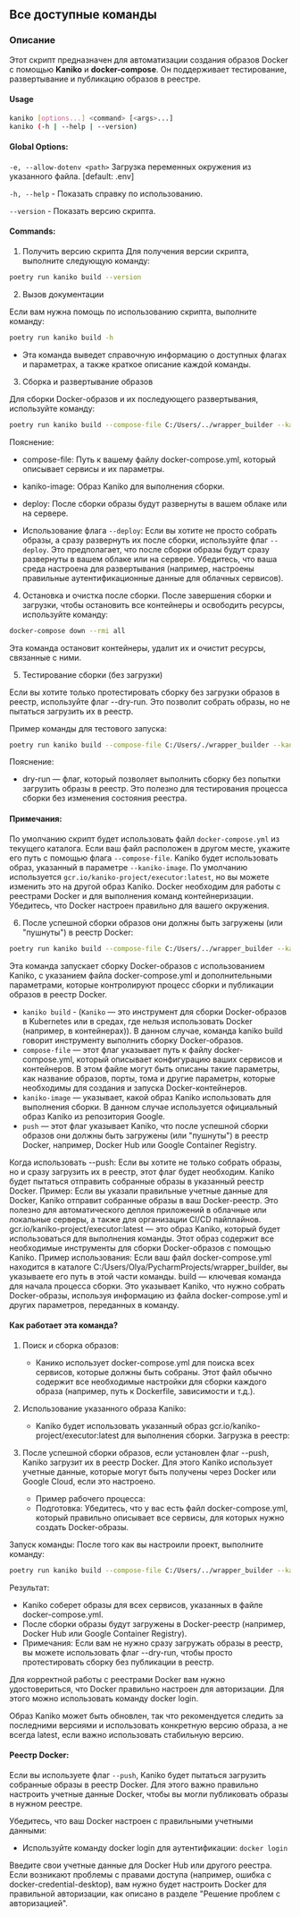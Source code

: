 ## Все доступные команды

### Описание

Этот скрипт предназначен для автоматизации создания образов Docker с помощью **Kaniko** и **docker-compose**. Он поддерживает тестирование, развертывание и публикацию образов в реестре.
#### Usage

```bash
kaniko [options...] <command> [<args>...]
kaniko (-h | --help | --version)
```

#### Global Options:
`-e, --allow-dotenv <path>`
Загрузка переменных окружения из указанного файла.
[default: .env]

`-h, --help` - Показать справку по использованию.

`--version` - Показать версию скрипта.

#### Commands:

1. Получить версию скрипта
Для получения версии скрипта, выполните следующую команду:

```bash
poetry run kaniko build --version
```

2. Вызов документации

Если вам нужна помощь по использованию скрипта, выполните команду:

```bash
poetry run kaniko build -h
```
- Эта команда выведет справочную информацию о доступных флагах и параметрах, а также краткое описание каждой команды.

3. Сборка и развертывание образов

Для сборки Docker-образов и их последующего развертывания, используйте команду:

```bash
poetry run kaniko build --compose-file C:/Users/../wrapper_builder --kaniko-image gcr.io/kaniko-project/executor:latest --deploy
```
Пояснение:
- compose-file: Путь к вашему файлу docker-compose.yml, который описывает сервисы и их параметры.
- kaniko-image: Образ Kaniko для выполнения сборки.
- deploy: После сборки образы будут развернуты в вашем облаке или на сервере.

- Использование флага `--deploy`: Если вы хотите не просто собрать образы, а сразу развернуть их после сборки, используйте флаг `--deploy`. Это предполагает, что после сборки образы будут сразу развернуты в вашем облаке или на сервере. Убедитесь, что ваша среда настроена для развертывания (например, настроены правильные аутентификационные данные для облачных сервисов).

4. Остановка и очистка после сборки.
После завершения сборки и загрузки, чтобы остановить все контейнеры и освободить ресурсы, используйте команду:

```bash
docker-compose down --rmi all
```
Эта команда остановит контейнеры, удалит их и очистит ресурсы, связанные с ними.

5. Тестирование сборки (без загрузки)

Если вы хотите только протестировать сборку без загрузки образов в реестр, используйте флаг --dry-run. Это позволит собрать образы, но не пытаться загрузить их в реестр.

Пример команды для тестового запуска:

```bash
poetry run kaniko build --compose-file C:/Users/./wrapper_builder --kaniko-image gcr.io/kaniko-project/executor:latest --dry-run
```

Пояснение:
- dry-run — флаг, который позволяет выполнить сборку без попытки загрузить образы в реестр. Это полезно для тестирования процесса сборки без изменения состояния реестра.

#### Примечания:
По умолчанию скрипт будет использовать файл `docker-compose.yml` из текущего каталога. Если ваш файл расположен в другом месте, укажите его путь с помощью флага `--compose-file`.
Kaniko будет использовать образ, указанный в параметре `--kaniko-image`. По умолчанию используется `gcr.io/kaniko-project/executor:latest`, но вы можете изменить это на другой образ Kaniko.
Docker необходим для работы с реестрами Docker и для выполнения команд контейнеризации. Убедитесь, что Docker настроен правильно для вашего окружения.

6. После успешной сборки образов они должны быть загружены (или "пушнуты") в реестр Docker:

```bash
poetry run kaniko build --compose-file C:/Users/../wrapper_builder --kaniko-image gcr.io/kaniko-project/executor:latest --push
```

Эта команда запускает сборку Docker-образов с использованием Kaniko, с указанием файла docker-compose.yml и дополнительными параметрами, которые контролируют процесс сборки и публикации образов в реестр Docker.

- `kaniko build` - (`Kaniko` — это инструмент для сборки Docker-образов в Kubernetes или в средах, где нельзя использовать Docker (например, в контейнерах)). В данном случае, команда kaniko build говорит инструменту выполнить сборку Docker-образов.
- `compose-file` — этот флаг указывает путь к файлу docker-compose.yml, который описывает конфигурацию ваших сервисов и контейнеров. В этом файле могут быть описаны такие параметры, как название образов, порты, тома и другие параметры, которые необходимы для создания и запуска Docker-контейнеров.
- `kaniko-image` — указывает, какой образ Kaniko использовать для выполнения сборки. В данном случае используется официальный образ Kaniko из репозитория Google.
- `push` — этот флаг указывает Kaniko, что после успешной сборки образов они должны быть загружены (или "пушнуты") в реестр Docker, например, Docker Hub или Google Container Registry.

Когда использовать --push:
Если вы хотите не только собрать образы, но и сразу загрузить их в реестр, этот флаг будет необходим. Kaniko будет пытаться отправить собранные образы в указанный реестр Docker.
Пример: Если вы указали правильные учетные данные для Docker, Kaniko отправит собранные образы в ваш Docker-реестр. Это полезно для автоматического деплоя приложений в облачные или локальные серверы, а также для организации CI/CD пайплайнов.
gcr.io/kaniko-project/executor:latest — это образ Kaniko, который будет использоваться для выполнения команды. Этот образ содержит все необходимые инструменты для сборки Docker-образов с помощью Kaniko.
Пример использования: Если ваш файл docker-compose.yml находится в каталоге C:/Users/Olya/PycharmProjects/wrapper_builder, вы указываете его путь в этой части команды.
build — ключевая команда для начала процесса сборки. Это указывает Kaniko, что нужно собрать Docker-образы, используя информацию из файла docker-compose.yml и других параметров, переданных в команду.

#### Как работает эта команда?
1. Поиск и сборка образов:
   - Канико использует docker-compose.yml для поиска всех сервисов, которые должны быть собраны. Этот файл обычно содержит все необходимые настройки для сборки каждого образа (например, путь к Dockerfile, зависимости и т.д.).

2. Использование указанного образа Kaniko:
   - Kaniko будет использовать указанный образ gcr.io/kaniko-project/executor:latest для выполнения сборки.
   Загрузка в реестр:

3. После успешной сборки образов, если установлен флаг --push, Kaniko загрузит их в реестр Docker. Для этого Kaniko использует учетные данные, которые могут быть получены через Docker или Google Cloud, если это настроено.
   - Пример рабочего процесса:
   - Подготовка: Убедитесь, что у вас есть файл docker-compose.yml, который правильно описывает все сервисы, для которых нужно создать Docker-образы.

Запуск команды: После того как вы настроили проект, выполните команду:

```bash
poetry run kaniko build --compose-file C:/Users/../wrapper_builder --kaniko-image gcr.io/kaniko-project/executor:latest --push
```

Результат:
- Kaniko соберет образы для всех сервисов, указанных в файле docker-compose.yml.
- После сборки образы будут загружены в Docker-реестр (например, Docker Hub или Google Container Registry).
- Примечания: Если вам не нужно сразу загружать образы в реестр, вы можете использовать флаг --dry-run, чтобы просто протестировать сборку без публикации в реестр.

Для корректной работы с реестрами Docker вам нужно удостовериться, что Docker правильно настроен для авторизации. Для этого можно использовать команду docker login.

Образ Kaniko может быть обновлен, так что рекомендуется следить за последними версиями и использовать конкретную версию образа, а не всегда latest, если важно использовать стабильную версию.

#### Реестр Docker:

Если вы используете флаг `--push`, Kaniko будет пытаться загрузить собранные образы в реестр Docker. Для этого важно правильно настроить учетные данные Docker, чтобы вы могли публиковать образы в нужном реестре.

Убедитесь, что ваш Docker настроен с правильными учетными данными:

- Используйте команду docker login для аутентификации: `docker login`

Введите свои учетные данные для Docker Hub или другого реестра.
Если возникают проблемы с правами доступа (например, ошибка с docker-credential-desktop), вам нужно будет настроить Docker для правильной авторизации, как описано в разделе "Решение проблем с авторизацией".
